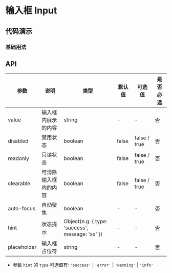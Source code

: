 # 输入框 Input

## 代码演示

### 基础用法

<demo-input-1 />

## API

| 参数        | 说明                 | 类型                                            | 默认值 | 可选值       | 是否必选 |
| ----------- | -------------------- | ----------------------------------------------- | ------ | ------------ | -------- |
| value       | 输入框内展示的内容   | string                                          | -      | -            | 否       |
| disabled    | 禁用状态             | boolean                                         | false  | false / true | 否       |
| readonly    | 只读状态             | boolean                                         | false  | false / true | 否       |
| clearable   | 可清除输入框内的内容 | boolean                                         | false  | false / true | 否       |
| auto-focus  | 自动聚焦             | boolean                                         | -      | -            | 否       |
| hint        | 状态提示             | Object(e.g: { type: 'success', message: 'xx' }) | -      | -            | 否       |
| placeholder | 输入框占位符         | string                                          | -      | -            | 否       |

- 参数 `hint` 的 `type` 可选值有: `'success'` | `'error'` | `'warning'` | `'info'`
